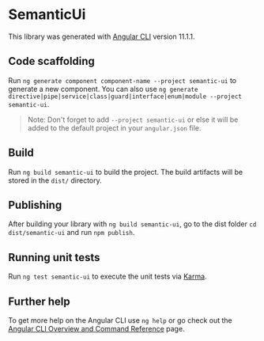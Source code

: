 # SemanticUi

This library was generated with [Angular CLI](https://github.com/angular/angular-cli) version 11.1.1.

## Code scaffolding

Run `ng generate component component-name --project semantic-ui` to generate a new component. You can also use `ng generate directive|pipe|service|class|guard|interface|enum|module --project semantic-ui`.
> Note: Don't forget to add `--project semantic-ui` or else it will be added to the default project in your `angular.json` file. 

## Build

Run `ng build semantic-ui` to build the project. The build artifacts will be stored in the `dist/` directory.

## Publishing

After building your library with `ng build semantic-ui`, go to the dist folder `cd dist/semantic-ui` and run `npm publish`.

## Running unit tests

Run `ng test semantic-ui` to execute the unit tests via [Karma](https://karma-runner.github.io).

## Further help

To get more help on the Angular CLI use `ng help` or go check out the [Angular CLI Overview and Command Reference](https://angular.io/cli) page.
